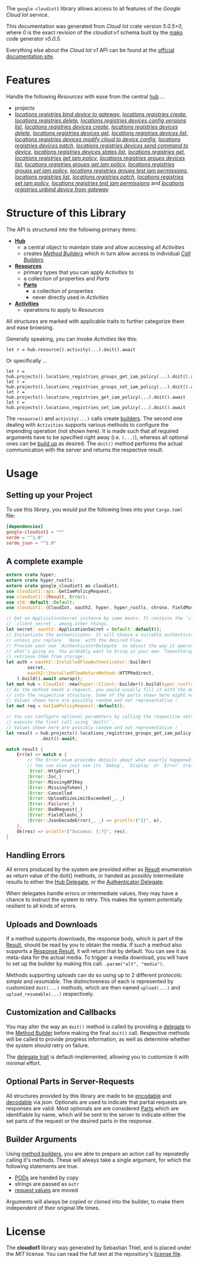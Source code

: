 <!---
DO NOT EDIT !
This file was generated automatically from 'src/generator/templates/api/README.md.mako'
DO NOT EDIT !
-->
The `google-cloudiot1` library allows access to all features of the *Google Cloud Iot* service.

This documentation was generated from *Cloud Iot* crate version *5.0.5+0*, where *0* is the exact revision of the *cloudiot:v1* schema built by the [mako](http://www.makotemplates.org/) code generator *v5.0.5*.

Everything else about the *Cloud Iot* *v1* API can be found at the
[official documentation site](https://cloud.google.com/iot).
# Features

Handle the following *Resources* with ease from the central [hub](https://docs.rs/google-cloudiot1/5.0.5+0/google_cloudiot1/CloudIot) ... 

* projects
 * [*locations registries bind device to gateway*](https://docs.rs/google-cloudiot1/5.0.5+0/google_cloudiot1/api::ProjectLocationRegistryBindDeviceToGatewayCall), [*locations registries create*](https://docs.rs/google-cloudiot1/5.0.5+0/google_cloudiot1/api::ProjectLocationRegistryCreateCall), [*locations registries delete*](https://docs.rs/google-cloudiot1/5.0.5+0/google_cloudiot1/api::ProjectLocationRegistryDeleteCall), [*locations registries devices config versions list*](https://docs.rs/google-cloudiot1/5.0.5+0/google_cloudiot1/api::ProjectLocationRegistryDeviceConfigVersionListCall), [*locations registries devices create*](https://docs.rs/google-cloudiot1/5.0.5+0/google_cloudiot1/api::ProjectLocationRegistryDeviceCreateCall), [*locations registries devices delete*](https://docs.rs/google-cloudiot1/5.0.5+0/google_cloudiot1/api::ProjectLocationRegistryDeviceDeleteCall), [*locations registries devices get*](https://docs.rs/google-cloudiot1/5.0.5+0/google_cloudiot1/api::ProjectLocationRegistryDeviceGetCall), [*locations registries devices list*](https://docs.rs/google-cloudiot1/5.0.5+0/google_cloudiot1/api::ProjectLocationRegistryDeviceListCall), [*locations registries devices modify cloud to device config*](https://docs.rs/google-cloudiot1/5.0.5+0/google_cloudiot1/api::ProjectLocationRegistryDeviceModifyCloudToDeviceConfigCall), [*locations registries devices patch*](https://docs.rs/google-cloudiot1/5.0.5+0/google_cloudiot1/api::ProjectLocationRegistryDevicePatchCall), [*locations registries devices send command to device*](https://docs.rs/google-cloudiot1/5.0.5+0/google_cloudiot1/api::ProjectLocationRegistryDeviceSendCommandToDeviceCall), [*locations registries devices states list*](https://docs.rs/google-cloudiot1/5.0.5+0/google_cloudiot1/api::ProjectLocationRegistryDeviceStateListCall), [*locations registries get*](https://docs.rs/google-cloudiot1/5.0.5+0/google_cloudiot1/api::ProjectLocationRegistryGetCall), [*locations registries get iam policy*](https://docs.rs/google-cloudiot1/5.0.5+0/google_cloudiot1/api::ProjectLocationRegistryGetIamPolicyCall), [*locations registries groups devices list*](https://docs.rs/google-cloudiot1/5.0.5+0/google_cloudiot1/api::ProjectLocationRegistryGroupDeviceListCall), [*locations registries groups get iam policy*](https://docs.rs/google-cloudiot1/5.0.5+0/google_cloudiot1/api::ProjectLocationRegistryGroupGetIamPolicyCall), [*locations registries groups set iam policy*](https://docs.rs/google-cloudiot1/5.0.5+0/google_cloudiot1/api::ProjectLocationRegistryGroupSetIamPolicyCall), [*locations registries groups test iam permissions*](https://docs.rs/google-cloudiot1/5.0.5+0/google_cloudiot1/api::ProjectLocationRegistryGroupTestIamPermissionCall), [*locations registries list*](https://docs.rs/google-cloudiot1/5.0.5+0/google_cloudiot1/api::ProjectLocationRegistryListCall), [*locations registries patch*](https://docs.rs/google-cloudiot1/5.0.5+0/google_cloudiot1/api::ProjectLocationRegistryPatchCall), [*locations registries set iam policy*](https://docs.rs/google-cloudiot1/5.0.5+0/google_cloudiot1/api::ProjectLocationRegistrySetIamPolicyCall), [*locations registries test iam permissions*](https://docs.rs/google-cloudiot1/5.0.5+0/google_cloudiot1/api::ProjectLocationRegistryTestIamPermissionCall) and [*locations registries unbind device from gateway*](https://docs.rs/google-cloudiot1/5.0.5+0/google_cloudiot1/api::ProjectLocationRegistryUnbindDeviceFromGatewayCall)




# Structure of this Library

The API is structured into the following primary items:

* **[Hub](https://docs.rs/google-cloudiot1/5.0.5+0/google_cloudiot1/CloudIot)**
    * a central object to maintain state and allow accessing all *Activities*
    * creates [*Method Builders*](https://docs.rs/google-cloudiot1/5.0.5+0/google_cloudiot1/client::MethodsBuilder) which in turn
      allow access to individual [*Call Builders*](https://docs.rs/google-cloudiot1/5.0.5+0/google_cloudiot1/client::CallBuilder)
* **[Resources](https://docs.rs/google-cloudiot1/5.0.5+0/google_cloudiot1/client::Resource)**
    * primary types that you can apply *Activities* to
    * a collection of properties and *Parts*
    * **[Parts](https://docs.rs/google-cloudiot1/5.0.5+0/google_cloudiot1/client::Part)**
        * a collection of properties
        * never directly used in *Activities*
* **[Activities](https://docs.rs/google-cloudiot1/5.0.5+0/google_cloudiot1/client::CallBuilder)**
    * operations to apply to *Resources*

All *structures* are marked with applicable traits to further categorize them and ease browsing.

Generally speaking, you can invoke *Activities* like this:

```Rust,ignore
let r = hub.resource().activity(...).doit().await
```

Or specifically ...

```ignore
let r = hub.projects().locations_registries_groups_get_iam_policy(...).doit().await
let r = hub.projects().locations_registries_groups_set_iam_policy(...).doit().await
let r = hub.projects().locations_registries_get_iam_policy(...).doit().await
let r = hub.projects().locations_registries_set_iam_policy(...).doit().await
```

The `resource()` and `activity(...)` calls create [builders][builder-pattern]. The second one dealing with `Activities` 
supports various methods to configure the impending operation (not shown here). It is made such that all required arguments have to be 
specified right away (i.e. `(...)`), whereas all optional ones can be [build up][builder-pattern] as desired.
The `doit()` method performs the actual communication with the server and returns the respective result.

# Usage

## Setting up your Project

To use this library, you would put the following lines into your `Cargo.toml` file:

```toml
[dependencies]
google-cloudiot1 = "*"
serde = "^1.0"
serde_json = "^1.0"
```

## A complete example

```Rust
extern crate hyper;
extern crate hyper_rustls;
extern crate google_cloudiot1 as cloudiot1;
use cloudiot1::api::GetIamPolicyRequest;
use cloudiot1::{Result, Error};
use std::default::Default;
use cloudiot1::{CloudIot, oauth2, hyper, hyper_rustls, chrono, FieldMask};

// Get an ApplicationSecret instance by some means. It contains the `client_id` and 
// `client_secret`, among other things.
let secret: oauth2::ApplicationSecret = Default::default();
// Instantiate the authenticator. It will choose a suitable authentication flow for you, 
// unless you replace  `None` with the desired Flow.
// Provide your own `AuthenticatorDelegate` to adjust the way it operates and get feedback about 
// what's going on. You probably want to bring in your own `TokenStorage` to persist tokens and
// retrieve them from storage.
let auth = oauth2::InstalledFlowAuthenticator::builder(
        secret,
        oauth2::InstalledFlowReturnMethod::HTTPRedirect,
    ).build().await.unwrap();
let mut hub = CloudIot::new(hyper::Client::builder().build(hyper_rustls::HttpsConnectorBuilder::new().with_native_roots().unwrap().https_or_http().enable_http1().build()), auth);
// As the method needs a request, you would usually fill it with the desired information
// into the respective structure. Some of the parts shown here might not be applicable !
// Values shown here are possibly random and not representative !
let mut req = GetIamPolicyRequest::default();

// You can configure optional parameters by calling the respective setters at will, and
// execute the final call using `doit()`.
// Values shown here are possibly random and not representative !
let result = hub.projects().locations_registries_groups_get_iam_policy(req, "resource")
             .doit().await;

match result {
    Err(e) => match e {
        // The Error enum provides details about what exactly happened.
        // You can also just use its `Debug`, `Display` or `Error` traits
         Error::HttpError(_)
        |Error::Io(_)
        |Error::MissingAPIKey
        |Error::MissingToken(_)
        |Error::Cancelled
        |Error::UploadSizeLimitExceeded(_, _)
        |Error::Failure(_)
        |Error::BadRequest(_)
        |Error::FieldClash(_)
        |Error::JsonDecodeError(_, _) => println!("{}", e),
    },
    Ok(res) => println!("Success: {:?}", res),
}

```
## Handling Errors

All errors produced by the system are provided either as [Result](https://docs.rs/google-cloudiot1/5.0.5+0/google_cloudiot1/client::Result) enumeration as return value of
the doit() methods, or handed as possibly intermediate results to either the 
[Hub Delegate](https://docs.rs/google-cloudiot1/5.0.5+0/google_cloudiot1/client::Delegate), or the [Authenticator Delegate](https://docs.rs/yup-oauth2/*/yup_oauth2/trait.AuthenticatorDelegate.html).

When delegates handle errors or intermediate values, they may have a chance to instruct the system to retry. This 
makes the system potentially resilient to all kinds of errors.

## Uploads and Downloads
If a method supports downloads, the response body, which is part of the [Result](https://docs.rs/google-cloudiot1/5.0.5+0/google_cloudiot1/client::Result), should be
read by you to obtain the media.
If such a method also supports a [Response Result](https://docs.rs/google-cloudiot1/5.0.5+0/google_cloudiot1/client::ResponseResult), it will return that by default.
You can see it as meta-data for the actual media. To trigger a media download, you will have to set up the builder by making
this call: `.param("alt", "media")`.

Methods supporting uploads can do so using up to 2 different protocols: 
*simple* and *resumable*. The distinctiveness of each is represented by customized 
`doit(...)` methods, which are then named `upload(...)` and `upload_resumable(...)` respectively.

## Customization and Callbacks

You may alter the way an `doit()` method is called by providing a [delegate](https://docs.rs/google-cloudiot1/5.0.5+0/google_cloudiot1/client::Delegate) to the 
[Method Builder](https://docs.rs/google-cloudiot1/5.0.5+0/google_cloudiot1/client::CallBuilder) before making the final `doit()` call. 
Respective methods will be called to provide progress information, as well as determine whether the system should 
retry on failure.

The [delegate trait](https://docs.rs/google-cloudiot1/5.0.5+0/google_cloudiot1/client::Delegate) is default-implemented, allowing you to customize it with minimal effort.

## Optional Parts in Server-Requests

All structures provided by this library are made to be [encodable](https://docs.rs/google-cloudiot1/5.0.5+0/google_cloudiot1/client::RequestValue) and 
[decodable](https://docs.rs/google-cloudiot1/5.0.5+0/google_cloudiot1/client::ResponseResult) via *json*. Optionals are used to indicate that partial requests are responses 
are valid.
Most optionals are are considered [Parts](https://docs.rs/google-cloudiot1/5.0.5+0/google_cloudiot1/client::Part) which are identifiable by name, which will be sent to 
the server to indicate either the set parts of the request or the desired parts in the response.

## Builder Arguments

Using [method builders](https://docs.rs/google-cloudiot1/5.0.5+0/google_cloudiot1/client::CallBuilder), you are able to prepare an action call by repeatedly calling it's methods.
These will always take a single argument, for which the following statements are true.

* [PODs][wiki-pod] are handed by copy
* strings are passed as `&str`
* [request values](https://docs.rs/google-cloudiot1/5.0.5+0/google_cloudiot1/client::RequestValue) are moved

Arguments will always be copied or cloned into the builder, to make them independent of their original life times.

[wiki-pod]: http://en.wikipedia.org/wiki/Plain_old_data_structure
[builder-pattern]: http://en.wikipedia.org/wiki/Builder_pattern
[google-go-api]: https://github.com/google/google-api-go-client

# License
The **cloudiot1** library was generated by Sebastian Thiel, and is placed 
under the *MIT* license.
You can read the full text at the repository's [license file][repo-license].

[repo-license]: https://github.com/Byron/google-apis-rsblob/main/LICENSE.md

